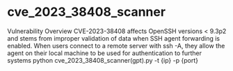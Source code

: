 # cve_2023_38408_scanner
Vulnerability Overview CVE-2023-38408 affects OpenSSH versions &lt; 9.3p2 and stems from improper validation of data when SSH agent forwarding is enabled. When users connect to a remote server with ssh -A, they allow the agent on their local machine to be used for authentication to further systems
python cve_2023_38408_scanner(gpt).py -t {ip} -p {port}

